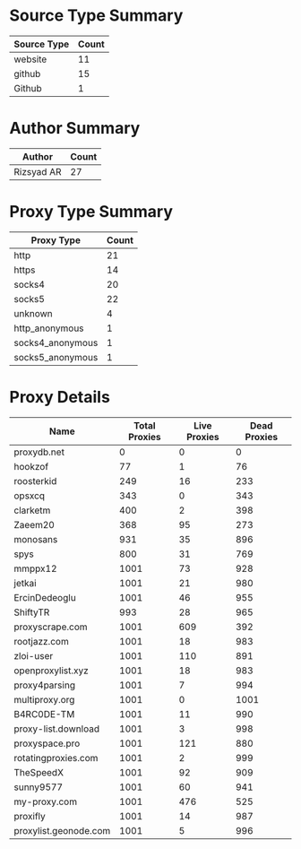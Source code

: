 # Source Type Summary

| Source Type | Count |
|-------------|-------|
| website | 11 |
| github | 15 |
| Github | 1 |


# Author Summary

| Author | Count |
|--------|-------|
| Rizsyad AR | 27 |


# Proxy Type Summary

| Proxy Type | Count |
|------------|-------|
| http | 21 |
| https | 14 |
| socks4 | 20 |
| socks5 | 22 |
| unknown | 4 |
| http_anonymous | 1 |
| socks4_anonymous | 1 |
| socks5_anonymous | 1 |


# Proxy Details

| Name | Total Proxies | Live Proxies | Dead Proxies |
|------|---------------|--------------|---------------|
| proxydb.net | 0 | 0 | 0 |
| hookzof | 77 | 1 | 76 |
| roosterkid | 249 | 16 | 233 |
| opsxcq | 343 | 0 | 343 |
| clarketm | 400 | 2 | 398 |
| Zaeem20 | 368 | 95 | 273 |
| monosans | 931 | 35 | 896 |
| spys | 800 | 31 | 769 |
| mmppx12 | 1001 | 73 | 928 |
| jetkai | 1001 | 21 | 980 |
| ErcinDedeoglu | 1001 | 46 | 955 |
| ShiftyTR | 993 | 28 | 965 |
| proxyscrape.com | 1001 | 609 | 392 |
| rootjazz.com | 1001 | 18 | 983 |
| zloi-user | 1001 | 110 | 891 |
| openproxylist.xyz | 1001 | 18 | 983 |
| proxy4parsing | 1001 | 7 | 994 |
| multiproxy.org | 1001 | 0 | 1001 |
| B4RC0DE-TM | 1001 | 11 | 990 |
| proxy-list.download | 1001 | 3 | 998 |
| proxyspace.pro | 1001 | 121 | 880 |
| rotatingproxies.com | 1001 | 2 | 999 |
| TheSpeedX | 1001 | 92 | 909 |
| sunny9577 | 1001 | 60 | 941 |
| my-proxy.com | 1001 | 476 | 525 |
| proxifly | 1001 | 14 | 987 |
| proxylist.geonode.com | 1001 | 5 | 996 |
